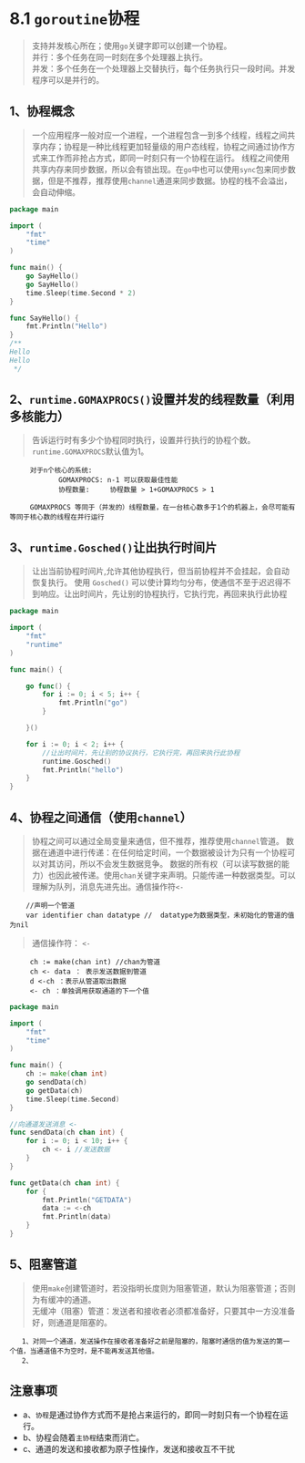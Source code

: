# 8.1 `goroutine`协程
> 支持并发核心所在；使用`go`关键字即可以创建一个协程。<br>
并行：多个任务在同一时刻在多个处理器上执行。<br/>
并发：多个任务在一个处理器上交替执行，每个任务执行只一段时间。并发程序可以是并行的。

## 1、协程概念
> 一个应用程序一般对应一个进程，一个进程包含一到多个线程，线程之间共享内存；协程是一种比线程更加轻量级的用户态线程，协程之间通过协作方式来工作而非抢占方式，即同一时刻只有一个协程在运行。
线程之间使用共享内存来同步数据，所以会有锁出现。在`go`中也可以使用`sync`包来同步数据，但是不推荐，推荐使用`channel`通道来同步数据。协程的栈不会溢出，会自动伸缩。

```go
package main

import (
	"fmt"
	"time"
)

func main() {
	go SayHello()
	go SayHello()
	time.Sleep(time.Second * 2)
}

func SayHello() {
	fmt.Println("Hello")
}
/**
Hello
Hello
 */
```

## 2、`runtime.GOMAXPROCS()`设置并发的线程数量（利用多核能力）
> 告诉运行时有多少个协程同时执行，设置并行执行的协程个数。`runtime.GOMAXPROCS`默认值为1。
   
           
         对于n个核心的系统:
                GOMAXPROCS: n-1 可以获取最佳性能
                协程数量:     协程数量 > 1+GOMAXPROCS > 1
                
         GOMAXPROCS 等同于（并发的）线程数量，在一台核心数多于1个的机器上，会尽可能有等同于核心数的线程在并行运行
         

## 3、`runtime.Gosched()`让出执行时间片
>让出当前协程时间片,允许其他协程执行，但当前协程并不会挂起，会自动恢复执行。
使用 `Gosched()` 可以使计算均匀分布，使通信不至于迟迟得不到响应。让出时间片，先让别的协程执行，它执行完，再回来执行此协程
```go
package main

import (
	"fmt"
	"runtime"
)

func main() {

	go func() {
		for i := 0; i < 5; i++ {
			fmt.Println("go")
		}

	}()

	for i := 0; i < 2; i++ {
		//让出时间片，先让别的协议执行，它执行完，再回来执行此协程
		runtime.Gosched()
		fmt.Println("hello")
	}
}

```

## 4、协程之间通信（使用`channel`）
> 协程之间可以通过全局变量来通信，但不推荐，推荐使用`channel`管道。
数据在通道中进行传递：在任何给定时间，一个数据被设计为只有一个协程可以对其访问，所以不会发生数据竞争。
数据的所有权（可以读写数据的能力）也因此被传递。使用`chan`关键字来声明。只能传递一种数据类型。可以理解为队列，消息先进先出。通信操作符`<-`

        //声明一个管道
        var identifier chan datatype //  datatype为数据类型，未初始化的管道的值为nil
        
> 通信操作符： `<-`
         
         ch := make(chan int) //chan为管道
         ch <- data ： 表示发送数据到管道
         d <-ch ：表示从管道取出数据
         <- ch ：单独调用获取通道的下一个值
                   
```go
package main

import (
	"fmt"
	"time"
)

func main() {
	ch := make(chan int)
	go sendData(ch)
	go getData(ch)
	time.Sleep(time.Second)
}

//向通道发送消息 <-
func sendData(ch chan int) {
	for i := 0; i < 10; i++ {
		ch <- i //发送数据
	}
}

func getData(ch chan int) {
	for {
		fmt.Println("GETDATA")
		data := <-ch
		fmt.Println(data)
	}
}
```        
## 5、阻塞管道
> 使用`make`创建管道时，若没指明长度则为阻塞管道，默认为阻塞管道；否则为有缓冲的通道。<br>
无缓冲（阻塞）管道：发送者和接收者必须都准备好，只要其中一方没准备好，则通道是阻塞的。      

       1、对同一个通道，发送操作在接收者准备好之前是阻塞的，阻塞时通信的值为发送的第一个值，当通道值不为空时，是不能再发送其他值。
       2、    
        
## 注意事项
- a、`协程`是通过协作方式而不是抢占来运行的，即同一时刻只有一个协程在运行。
- b、协程会随着`主协程`结束而消亡。
- c、通道的发送和接收都为原子性操作，发送和接收互不干扰


